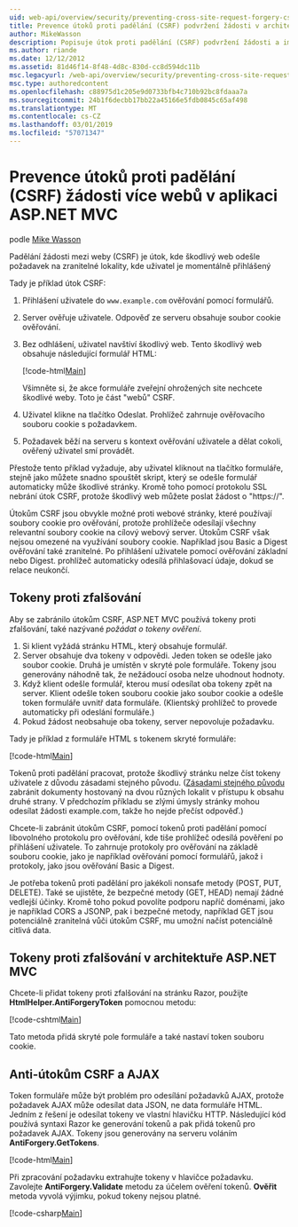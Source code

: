 ```yaml
---
uid: web-api/overview/security/preventing-cross-site-request-forgery-csrf-attacks
title: Prevence útoků proti padělání (CSRF) podvržení žádosti v architektuře ASP.NET MVC
author: MikeWasson
description: Popisuje útok proti padělání (CSRF) podvržení žádosti a implementovat opatření proti CSRF v ASP.NET Web MVC.
ms.author: riande
ms.date: 12/12/2012
ms.assetid: 81d46f14-8f48-4d8c-830d-cc8d594dc11b
msc.legacyurl: /web-api/overview/security/preventing-cross-site-request-forgery-csrf-attacks
msc.type: authoredcontent
ms.openlocfilehash: c88975d1c205e9d0733bfb4c710b92bc8fdaaa7a
ms.sourcegitcommit: 24b1f6decbb17bb22a45166e5fdb0845c65af498
ms.translationtype: MT
ms.contentlocale: cs-CZ
ms.lasthandoff: 03/01/2019
ms.locfileid: "57071347"
---
```

<a name="preventing-cross-site-request-forgery-csrf-attacks-in-aspnet-mvc-application"></a>Prevence útoků proti padělání (CSRF) žádosti více webů v aplikaci ASP.NET MVC
====================
podle [Mike Wasson](https://github.com/MikeWasson)

Padělání žádosti mezi weby (CSRF) je útok, kde škodlivý web odešle požadavek na zranitelné lokality, kde uživatel je momentálně přihlášený

Tady je příklad útok CSRF:

1. Přihlášení uživatele do `www.example.com` ověřování pomocí formulářů.
2. Server ověřuje uživatele. Odpověď ze serveru obsahuje soubor cookie ověřování.
3. Bez odhlášení, uživatel navštíví škodlivý web. Tento škodlivý web obsahuje následující formulář HTML: 

    [!code-html[Main](preventing-cross-site-request-forgery-csrf-attacks/samples/sample1.html)]

    Všimněte si, že akce formuláře zveřejní ohrožených site nechcete škodlivé weby. Toto je část "webů" CSRF.
4. Uživatel klikne na tlačítko Odeslat. Prohlížeč zahrnuje ověřovacího souboru cookie s požadavkem.
5. Požadavek běží na serveru s kontext ověřování uživatele a dělat cokoli, ověřený uživatel smí provádět.

Přestože tento příklad vyžaduje, aby uživatel kliknout na tlačítko formuláře, stejně jako můžete snadno spouštět skript, který se odešle formulář automaticky může škodlivé stránky. Kromě toho pomocí protokolu SSL nebrání útok CSRF, protože škodlivý web můžete poslat žádost o "https://".

Útokům CSRF jsou obvykle možné proti webové stránky, které používají soubory cookie pro ověřování, protože prohlížeče odesílají všechny relevantní soubory cookie na cílový webový server. Útokům CSRF však nejsou omezené na využívání soubory cookie. Například jsou Basic a Digest ověřování také zranitelné. Po přihlášení uživatele pomocí ověřování základní nebo Digest. prohlížeč automaticky odesílá přihlašovací údaje, dokud se relace neukončí.

## <a name="anti-forgery-tokens"></a>Tokeny proti zfalšování

Aby se zabránilo útokům CSRF, ASP.NET MVC používá tokeny proti zfalšování, také nazývané *požádat o tokeny ověření*.

1. Si klient vyžádá stránku HTML, který obsahuje formulář.
2. Server obsahuje dva tokeny v odpovědi. Jeden token se odešle jako soubor cookie. Druhá je umístěn v skryté pole formuláře. Tokeny jsou generovány náhodně tak, že nežádoucí osoba nelze uhodnout hodnoty.
3. Když klient odešle formulář, kterou musí odesílat oba tokeny zpět na server. Klient odešle token souboru cookie jako soubor cookie a odešle token formuláře uvnitř data formuláře. (Klientský prohlížeč to provede automaticky při odeslání formuláře.)
4. Pokud žádost neobsahuje oba tokeny, server nepovoluje požadavku.

Tady je příklad z formuláře HTML s tokenem skryté formuláře:

[!code-html[Main](preventing-cross-site-request-forgery-csrf-attacks/samples/sample2.html)]

Tokenů proti padělání pracovat, protože škodlivý stránku nelze číst tokeny uživatele z důvodu zásadami stejného původu. ([Zásadami stejného původu](http://www.w3.org/Security/wiki/Same_Origin_Policy) zabránit dokumenty hostovaný na dvou různých lokalit v přístupu k obsahu druhé strany. V předchozím příkladu se zlými úmysly stránky mohou odesílat žádosti example.com, takže ho nejde přečíst odpověď.)

Chcete-li zabránit útokům CSRF, pomocí tokenů proti padělání pomocí libovolného protokolu pro ověřování, kde tiše prohlížeč odesílá pověření po přihlášení uživatele. To zahrnuje protokoly pro ověřování na základě souboru cookie, jako je například ověřování pomocí formulářů, jakož i protokoly, jako jsou ověřování Basic a Digest.

Je potřeba tokenů proti padělání pro jakékoli nonsafe metody (POST, PUT, DELETE). Také se ujistěte, že bezpečné metody (GET, HEAD) nemají žádné vedlejší účinky. Kromě toho pokud povolíte podporu napříč doménami, jako je například CORS a JSONP, pak i bezpečné metody, například GET jsou potenciálně zranitelná vůči útokům CSRF, mu umožní načíst potenciálně citlivá data.

## <a name="anti-forgery-tokens-in-aspnet-mvc"></a>Tokeny proti zfalšování v architektuře ASP.NET MVC

Chcete-li přidat tokeny proti zfalšování na stránku Razor, použijte **HtmlHelper.AntiForgeryToken** pomocnou metodu:

[!code-cshtml[Main](preventing-cross-site-request-forgery-csrf-attacks/samples/sample3.cshtml)]

Tato metoda přidá skryté pole formuláře a také nastaví token souboru cookie.

## <a name="anti-csrf-and-ajax"></a>Anti-útokům CSRF a AJAX

Token formuláře může být problém pro odesílání požadavků AJAX, protože požadavek AJAX může odesílat data JSON, ne data formuláře HTML. Jedním z řešení je odesílat tokeny ve vlastní hlavičku HTTP. Následující kód používá syntaxi Razor ke generování tokenů a pak přidá tokenů pro požadavek AJAX. Tokeny jsou generovány na serveru voláním **AntiForgery.GetTokens**.

[!code-html[Main](preventing-cross-site-request-forgery-csrf-attacks/samples/sample4.html)]

Při zpracování požadavku extrahujte tokeny v hlavičce požadavku. Zavolejte **AntiForgery.Validate** metodu za účelem ověření tokenů. **Ověřit** metoda vyvolá výjimku, pokud tokeny nejsou platné.

[!code-csharp[Main](preventing-cross-site-request-forgery-csrf-attacks/samples/sample5.cs)]
